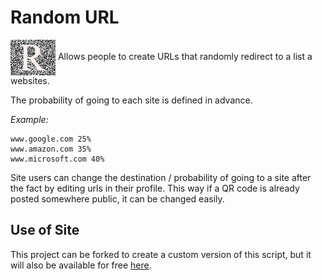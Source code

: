 # Random URL
<img align="center" src="url/static/logo.png" />
Allows people to create URLs that randomly redirect to a list a websites. 

The probability of going to each site is defined in advance. 

*Example:*
```
www.google.com 25%
www.amazon.com 35%
www.microsoft.com 40%
```

Site users can change the destination / probability of going to a site after the fact by editing urls in their profile. This way if a QR code is already posted somewhere public, it can be changed easily.

## Use of Site
This project can be forked to create a custom version of this script, but it will also be available for free [here](https://random-url-generator.herokuapp.com/).
